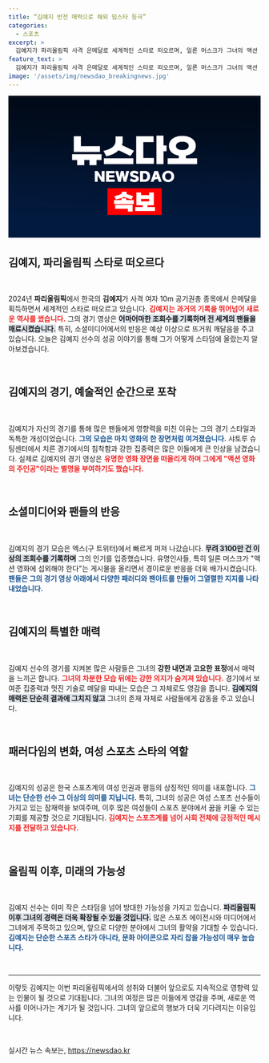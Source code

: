 ```yaml
---
title: “김예지 반전 매력으로 해외 밈스타 등극”
categories:
  - 스포츠
excerpt: >
  김예지가 파리올림픽 사격 은메달로 세계적인 스타로 떠오르며, 일론 머스크가 그녀의 액션 영화 출연을 제안했습니다. GQ는 그녀를 파리올림픽 첫 스타로 칭송하며, 해외 팬들은 팬아트를 통해 그녀의 매력을 극찬하고 있습니다.
feature_text: >
  김예지가 파리올림픽 사격 은메달로 세계적인 스타로 떠오르며, 일론 머스크가 그녀의 액션 영화 출연을 제안했습니다. GQ는 그녀를 파리올림픽 첫 스타로 칭송하며, 해외 팬들은 팬아트를 통해 그녀의 매력을 극찬하고 있습니다.
image: '/assets/img/newsdao_breakingnews.jpg'
---
```


<p><img src="/assets/img/newsdao_breakingnews.jpg" alt="firstkoreanews 속보" /></p>

<h2 data-ke-size="size26">김예지, 파리올림픽 스타로 떠오르다</h2>

<p data-ke-size="size16">&nbsp;</p>

<p>2024년 <b>파리올림픽</b>에서 한국의 <b>김예지</b>가 사격 여자 10m 공기권총 종목에서 은메달을 획득하면서 세계적인 스타로 떠오르고 있습니다. <b><span style="color: #ee2323;">김예지는 과거의 기록을 뛰어넘어 새로운 역사를 썼습니다.</span></b> 그의 경기 영상은 <b><span style="background-color: #21538527;">어마어마한 조회수를 기록하며 전 세계의 팬들을 매료시켰습니다.</span></b> 특히, 소셜미디어에서의 반응은 예상 이상으로 뜨거워 깨달음을 주고 있습니다. 오늘은 김예지 선수의 성공 이야기를 통해 그가 어떻게 스타덤에 올랐는지 알아보겠습니다.</p>

<p data-ke-size="size16">&nbsp;</p>

<h2 data-ke-size="size26">김예지의 경기, 예술적인 순간으로 포착</h2>

<p data-ke-size="size16">&nbsp;</p>

<p>김예지가 자신의 경기를 통해 많은 팬들에게 영향력을 미친 이유는 그의 경기 스타일과 독특한 개성이었습니다. <b><span style="color: #1a5490;">그의 모습은 마치 영화의 한 장면처럼 여겨졌습니다.</span></b> 샤토루 슈팅센터에서 치른 경기에서의 침착함과 강한 집중력은 많은 이들에게 큰 인상을 남겼습니다. 실제로 김예지의 경기 영상은 <b><span style="color: #ee2323;">유명한 영화 장면을 떠올리게 하며 그에게 "액션 영화의 주인공"이라는 별명을 부여하기도 했습니다.</span></b></p>

<p data-ke-size="size16">&nbsp;</p>

<h2 data-ke-size="size26">소셜미디어와 팬들의 반응</h2>

<p data-ke-size="size16">&nbsp;</p>

<p>김예지의 경기 모습은 엑스(구 트위터)에서 빠르게 퍼져 나갔습니다. <b><span style="background-color: #21538527;">무려 3100만 건 이상의 조회수를 기록하며</span></b> 그의 인기를 입증했습니다. 유명인사들, 특히 일론 머스크가 "액션 영화에 섭외해야 한다"는 게시물을 올리면서 경이로운 반응을 더욱 배가시켰습니다. <b><span style="color: #1a5490;">팬들은 그의 경기 영상 아래에서 다양한 패러디와 팬아트를 만들어 그열렬한 지지를 나타내었습니다.</span></b></p>

<p data-ke-size="size16">&nbsp;</p>

<h2 data-ke-size="size26">김예지의 특별한 매력</h2>

<p data-ke-size="size16">&nbsp;</p>

<p>김예지 선수의 경기를 지켜본 많은 사람들은 그녀의 <b>강한 내면과 고요한 표정</b>에서 매력을 느끼곤 합니다. <b><span style="color: #ee2323;">그녀의 차분한 모습 뒤에는 강한 의지가 숨겨져 있습니다.</span></b> 경기에서 보여준 집중력과 멋진 기술로 메달을 따내는 모습은 그 자체로도 영감을 줍니다. <b><span style="background-color: #21538527;">김예지의 매력은 단순히 결과에 그치지 않고</span></b> 그녀의 존재 자체로 사람들에게 감동을 주고 있습니다.</p>

<p data-ke-size="size16">&nbsp;</p>

<h2 data-ke-size="size26">패러다임의 변화, 여성 스포츠 스타의 역할</h2>

<p data-ke-size="size16">&nbsp;</p>

<p>김예지의 성공은 한국 스포츠계의 여성 인권과 평등의 상징적인 의미를 내포합니다. <b><span style="color: #1a5490;">그녀는 단순한 선수 그 이상의 의미를 지닙니다.</span></b> 특히, 그녀의 성공은 여성 스포츠 선수들이 가지고 있는 잠재력을 보여주며, 이후 많은 여성들이 스포츠 분야에서 꿈을 키울 수 있는 기회를 제공할 것으로 기대됩니다. <b><span style="color: #ee2323;">김예지는 스포츠계를 넘어 사회 전체에 긍정적인 메시지를 전달하고 있습니다.</span></b></p>

<p data-ke-size="size16">&nbsp;</p>

<h2 data-ke-size="size26">올림픽 이후, 미래의 가능성</h2>

<p data-ke-size="size16">&nbsp;</p>

<p>김예지 선수는 이미 작은 스타덤을 넘어 방대한 가능성을 가지고 있습니다. <b><span style="background-color: #21538527;">파리올림픽 이후 그녀의 경력은 더욱 확장될 수 있을 것입니다.</span></b> 많은 스포츠 에이전시와 미디어에서 그녀에게 주목하고 있으며, 앞으로 다양한 분야에서 그녀의 활약을 기대할 수 있습니다. <b><span style="color: #1a5490;">김예지는 단순한 스포츠 스타가 아니라, 문화 아이콘으로 자리 잡을 가능성이 매우 높습니다.</span></b></p>

<p data-ke-size="size16">&nbsp;</p>

<hr>

<p data-ke-size="size16">이렇듯 김예지는 이번 파리올림픽에서의 성취와 더불어 앞으로도 지속적으로 영향력 있는 인물이 될 것으로 기대됩니다. 그녀의 여정은 많은 이들에게 영감을 주며, 새로운 역사를 이어나가는 계기가 될 것입니다. 그녀의 앞으로의 행보가 더욱 기다려지는 이유입니다.</p>

<p data-ke-size="size16">&nbsp;</p>
실시간 뉴스 속보는, <a href="https://newsdao.kr" rel="dofollow">https://newsdao.kr</a>


